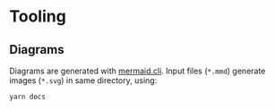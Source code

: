 # Tooling

## Diagrams

Diagrams are generated with [mermaid.cli](https://github.com/mermaidjs/mermaid.cli). Input files (`*.mmd`) generate images (`*.svg`) in same directory, using:

```
yarn docs
```

